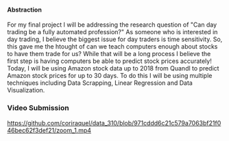 #### Abstraction
For my final project I will be addressing the research question of "Can day trading be a fully automated profession?"
As someone who is interested in day trading, I believe the biggest issue for day traders is time sensitivity. So, this gave me the htought of can we teach computers enough about stocks to have them trade for us?
While that will be a long process I believe the first step is having computers be able to predict stock prices accurately!
Today, I will be using Amazon stock data up to 2018 from Quandl to predict Amazon stock prices for up to 30 days.
To do this I will be using multiple techniques including Data Scrapping, Linear Regression and Data Visualization. 

### Video Submission 
https://github.com/coriraquel/data_310/blob/971cddd6c21c579a7063bf21f046bec62f3def21/zoom_1.mp4
